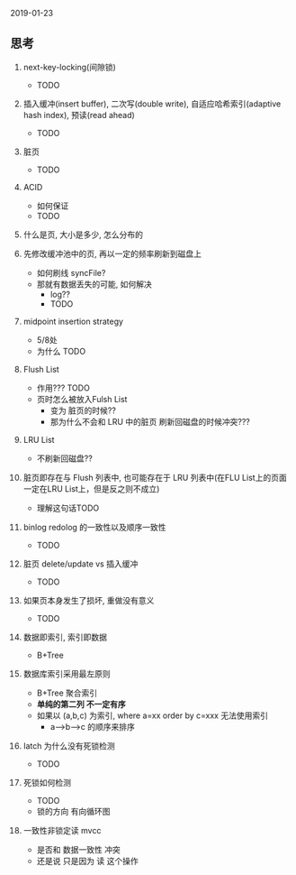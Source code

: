 2019-01-23

## 思考
1. next-key-locking(间隙锁)
    - TODO
2. 插入缓冲(insert buffer), 二次写(double write), 自适应哈希索引(adaptive hash index), 预读(read ahead)
    - TODO
2. 脏页
    - TODO
1. ACID
    - 如何保证
    - TODO
2. 什么是页, 大小是多少, 怎么分布的
2. 先修改缓冲池中的页, 再以一定的频率刷新到磁盘上
    - 如何刷线 syncFile?
    - 那就有数据丢失的可能, 如何解决
        - log??
        - TODO
2. midpoint insertion strategy
    - 5/8处
    - 为什么 TODO
    
3. Flush List
    - 作用??? TODO
    - 页时怎么被放入Fulsh List
        - 变为 脏页的时候??
        - 那为什么不会和 LRU 中的脏页 刷新回磁盘的时候冲突???
1. LRU List
    - 不刷新回磁盘??
1. 脏页即存在与 Flush  列表中, 也可能存在于 LRU 列表中(在FLU List上的页面一定在LRU List上，但是反之则不成立)
    - 理解这句话TODO
2. binlog redolog 的一致性以及顺序一致性
    - TODO
1. 脏页 delete/update vs 插入缓冲
    - TODO
2. 如果页本身发生了损坏, 重做没有意义
    - TODO
2. 数据即索引, 索引即数据
    - B+Tree
1. 数据库索引采用最左原则
    - B+Tree 聚合索引
    - **单纯的第二列 不一定有序**
    - 如果以 (a,b,c) 为索引, where a=xx order by c=xxx 无法使用索引
        - a-->b-->c 的顺序来排序
1. latch 为什么没有死锁检测
    - TODO
1. 死锁如何检测
    - TODO
    - 锁的方向 有向循环图
1. 一致性非锁定读 mvcc
    - 是否和 数据一致性 冲突
    - 还是说 只是因为 读 这个操作